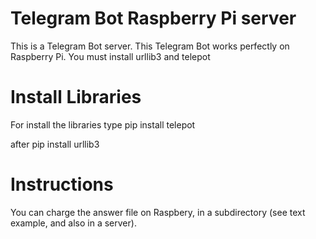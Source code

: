 # Telegram Bot Raspberry Pi server
This is a Telegram Bot server.
This Telegram Bot works perfectly on Raspberry Pi.
You must install urllib3 and telepot

# Install Libraries
For install the libraries type
pip install telepot

after 
pip install urllib3

# Instructions
You can charge the answer file on Raspbery, in a subdirectory (see text example, and also in a server).

